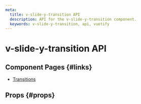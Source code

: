 ```yaml
---
meta:
  title: v-slide-y-transition API
  description: API for the v-slide-y-transition component.
  keywords: v-slide-y-transition, api, vuetify
---
```


# v-slide-y-transition API

<entry-ad />

## Component Pages {#links}

- [Transitions](styles/transitions)

## Props {#props}

<api-section name="v-slide-y-transition" section="props" />

<backmatter />
